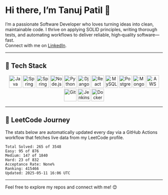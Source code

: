 # Hi there, I’m Tanuj Patil 👋

I’m a passionate Software Developer who loves turning ideas into clean, maintainable code. I thrive on applying SOLID principles, writing thorough tests, and automating workflows to deliver reliable, high‑quality software—fast.  
Connect with me on [LinkedIn](https://www.linkedin.com/in/tanuj-nandkishor-patil-9096ba347/).

---

## 🔧 Tech Stack

<p align="center">
  <img src="https://skillicons.dev/icons?i=java" alt="Java" title="Java" height="40" />
  <img src="https://skillicons.dev/icons?i=springboot" alt="Spring Boot" title="Spring Boot" height="40" />
  <img src="https://skillicons.dev/icons?i=spring" alt="Spring" title="Spring" height="40" />
  <img src="https://skillicons.dev/icons?i=nodejs" alt="Node.js" title="Node.js" height="40" />
  <img src="https://skillicons.dev/icons?i=python" alt="Python" title="Python" height="40" />
  <img src="https://skillicons.dev/icons?i=django" alt="Django" title="Django" height="40" />
  <img src="https://skillicons.dev/icons?i=react" alt="React" title="React" height="40" />
  <img src="https://skillicons.dev/icons?i=mysql" alt="MySQL" title="MySQL" height="40" />
  <img src="https://skillicons.dev/icons?i=postgres" alt="PostgreSQL" title="PostgreSQL" height="40" />
  <img src="https://skillicons.dev/icons?i=mongodb" alt="MongoDB" title="MongoDB" height="40" />
  <img src="https://skillicons.dev/icons?i=aws" alt="AWS" title="AWS" height="40" />
  <img src="https://skillicons.dev/icons?i=git" alt="Git" title="Git" height="40" />
  <img src="https://skillicons.dev/icons?i=jenkins" alt="Jenkins" title="Jenkins" height="40" />
  <img src="https://skillicons.dev/icons?i=docker" alt="Docker" title="Docker" height="40" />
</p>

---

## 🚀 LeetCode Journey

The stats below are automatically updated every day via a GitHub Actions workflow that fetches live data from my LeetCode profile.

<!--START_SECTION:leetcode-stats-->
```text
Total Solved: 265 of 3548
Easy: 95 of 876
Medium: 147 of 1840
Hard: 23 of 832
Acceptance Rate: None%
Ranking: 415466
Updated: 2025-05-11 16:06 UTC
```
<!--END_SECTION:leetcode-stats-->

---

Feel free to explore my repos and connect with me! 😊
